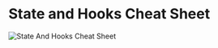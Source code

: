 # State and Hooks Cheat Sheet

![State And Hooks Cheat Sheet](/assets/06_docs/state_and_hooks_cheat_sheet.svg)